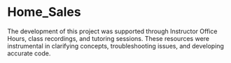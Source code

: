 # Home_Sales
 
The development of this project was supported through Instructor Office Hours, class recordings, and tutoring sessions. These resources were instrumental in clarifying concepts, troubleshooting issues, and developing accurate code.
